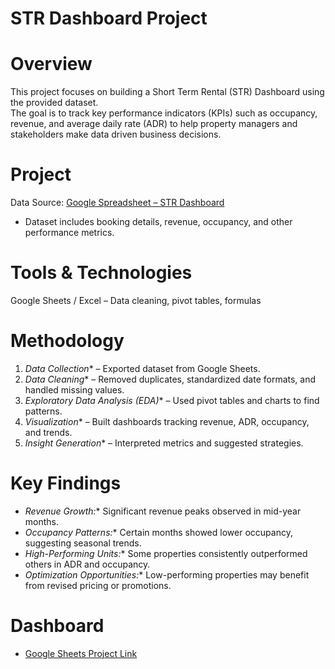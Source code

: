 # STR Dashboard Project

# Overview  
This project focuses on building a Short Term Rental (STR) Dashboard using the provided dataset.  
The goal is to track key performance indicators (KPIs) such as occupancy, revenue, and average daily rate (ADR) to help property managers and stakeholders make data driven business decisions.

# Project
Data Source: 
[Google Spreadsheet – STR Dashboard](https://docs.google.com/spreadsheets/d/1p9Z9xxmmbTygZffQWqzsyhZH_jXCq7oI4_hybXY2XEM/edit?usp=sharing)  
- Dataset includes booking details, revenue, occupancy, and other performance metrics.

# Tools & Technologies  
Google Sheets / Excel – Data cleaning, pivot tables, formulas  

# Methodology  
1. *Data Collection** – Exported dataset from Google Sheets.  
2. *Data Cleaning** – Removed duplicates, standardized date formats, and handled missing values.  
3. *Exploratory Data Analysis (EDA)** – Used pivot tables and charts to find patterns.  
4. *Visualization** – Built dashboards tracking revenue, ADR, occupancy, and trends.  
5. *Insight Generation** – Interpreted metrics and suggested strategies.  

# Key Findings
- *Revenue Growth:** Significant revenue peaks observed in mid-year months.  
- *Occupancy Patterns:** Certain months showed lower occupancy, suggesting seasonal trends.  
- *High-Performing Units:** Some properties consistently outperformed others in ADR and occupancy.  
- *Optimization Opportunities:** Low-performing properties may benefit from revised pricing or promotions.  


# Dashboard
- [Google Sheets Project Link](https://docs.google.com/spreadsheets/d/1p9Z9xxmmbTygZffQWqzsyhZH_jXCq7oI4_hybXY2XEM/edit?usp=sharing)

